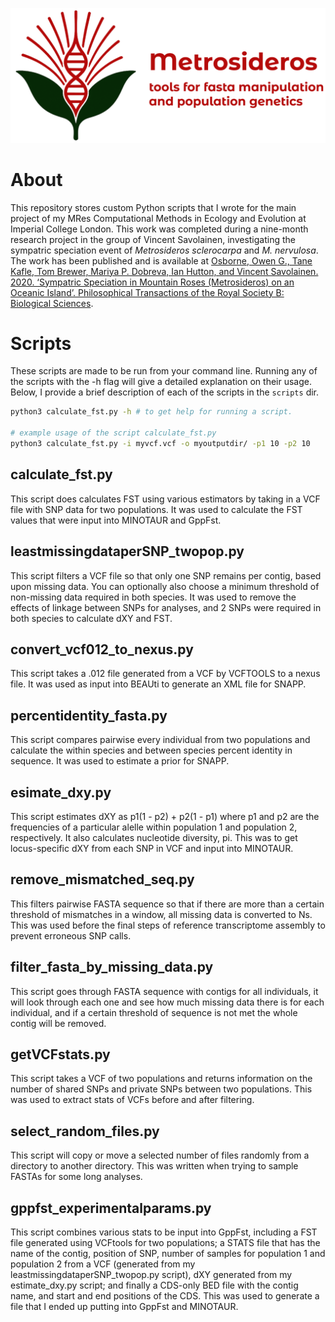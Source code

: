 <p align="center">
  <img src="images/readme_image.png" alt="readme image" />
</p>


# About
This repository stores custom Python scripts that I wrote for the main project of my MRes Computational Methods in Ecology and Evolution at Imperial College London. This work was completed during a nine-month research project in the group of Vincent Savolainen, investigating the sympatric speciation event of _Metrosideros sclerocarpa_ and _M. nervulosa_. The work has been published and is available at [Osborne, Owen G., Tane Kafle, Tom Brewer, Mariya P. Dobreva, Ian Hutton, and Vincent Savolainen. 2020. ‘Sympatric Speciation in Mountain Roses (Metrosideros) on an Oceanic Island’. Philosophical Transactions of the Royal Society B: Biological Sciences](https://doi.org/10.1098/rstb.2019.0542).


# Scripts
These scripts are made to be run from your command line. Running any of the scripts with the -h flag will give a detailed explanation on their usage. Below, I provide a brief description of each of the scripts in the `scripts` dir.

```bash
python3 calculate_fst.py -h # to get help for running a script.

# example usage of the script calculate_fst.py
python3 calculate_fst.py -i myvcf.vcf -o myoutputdir/ -p1 10 -p2 10 

```

## calculate_fst.py
This script does calculates FST using various estimators by taking in a VCF file with SNP data for two populations.
It was used to calculate the FST values that were input into MINOTAUR and GppFst.
## leastmissingdataperSNP_twopop.py
This script filters a VCF file so that only one SNP remains per contig, based upon missing data. You can optionally also choose a minimum threshold of non-missing data required in both species.
It was used to remove the effects of linkage between SNPs for analyses, and 2 SNPs were required in both species to calculate dXY and FST.
## convert_vcf012_to_nexus.py
This script takes a .012 file generated from a VCF by VCFTOOLS to a nexus file.
It was used as input into BEAUti to generate an XML file for SNAPP.
## percentidentity_fasta.py
This script compares pairwise every individual from two populations and calculate the within species and between species percent identity in sequence.
It was used to estimate a prior for SNAPP.
## esimate_dxy.py
This script estimates dXY as p1(1 - p2) + p2(1 - p1) where p1 and p2 are the frequencies of a particular alelle within population 1 and population 2, respectively. It also calculates nucleotide diversity, pi.
This was to get locus-specific dXY from each SNP in VCF and input into MINOTAUR.
## remove_mismatched_seq.py
This filters pairwise FASTA sequence so that if there are more than a certain threshold of mismatches in a window, all missing data is converted to Ns.
This was used before the final steps of reference transcriptome assembly to prevent erroneous SNP calls.
## filter_fasta_by_missing_data.py
This script goes through FASTA sequence with contigs for all individuals, it will look through each one and see how much missing data there is for each individual, and if a certain threshold of sequence is not met the whole contig will be removed.
## getVCFstats.py
This script takes a VCF of two populations and returns information on the number of shared SNPs and private SNPs between two populations.
This was used to extract stats of VCFs before and after filtering.			
## select_random_files.py
This script will copy or move a selected number of files randomly from a directory to another directory.
This was written when trying to sample FASTAs for some long analyses.
## gppfst_experimentalparams.py
This script combines various stats to be input into GppFst, including a FST file generated using VCFtools for two populations; a STATS file that has the name of the contig, position of SNP, number of samples for population 1 and population 2 from a VCF (generated from my leastmissingdataperSNP_twopop.py script), dXY generated from my estimate_dxy.py script;  and finally a CDS-only BED file with the contig name, and start and end positions of the CDS.
This was used to generate a file that I ended up putting into GppFst and MINOTAUR.


